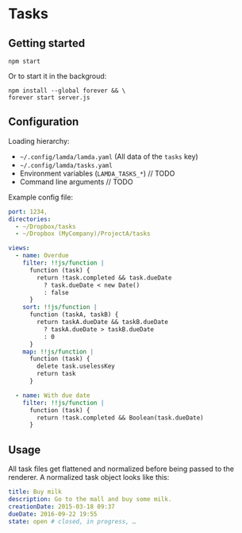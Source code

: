 # Tasks

## Getting started

```shell
npm start
```

Or to start it in the backgroud:

```shell
npm install --global forever && \
forever start server.js
```


## Configuration

Loading hierarchy:

- `~/.config/lamda/lamda.yaml` (All data of the `tasks` key)
- `~/.config/lamda/tasks.yaml`
- Environment variables (`LAMDA_TASKS_*`) // TODO
- Command line arguments // TODO


Example config file:

```yaml
port: 1234,
directories:
  - ~/Dropbox/tasks
  - ~/Dropbox (MyCompany)/ProjectA/tasks

views:
  - name: Overdue
    filter: !!js/function |
      function (task) {
        return !task.completed && task.dueDate
          ? task.dueDate < new Date()
          : false
      }
    sort: !!js/function |
      function (taskA, taskB) {
        return taskA.dueDate && taskB.dueDate
          ? taskA.dueDate > taskB.dueDate
          : 0
      }
    map: !!js/function |
      function (task) {
        delete task.uselessKey
        return task
      }

  - name: With due date
    filter: !!js/function |
      function (task) {
        return !task.completed && Boolean(task.dueDate)
      }
```

## Usage

All task files get flattened and normalized before being passed to the renderer.
A normalized task object looks like this:

```yaml
title: Buy milk
description: Go to the mall and buy some milk.
creationDate: 2015-03-18 09:37
dueDate: 2016-09-22 19:55
state: open # closed, in progress, …
```
